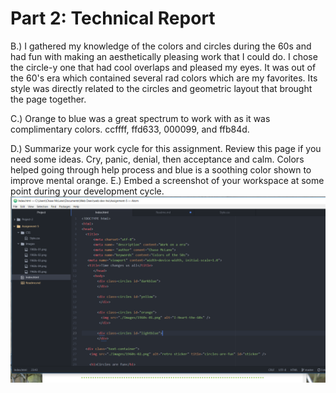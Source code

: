 <h1> Part 2: Technical Report </h1>

B.) I gathered my knowledge of the colors and circles during the 60s and had fun with making an aesthetically pleasing work that I could do. I chose the circle-y one that had cool overlaps and pleased my eyes. It was out of the 60's era which contained several rad colors which are my favorites. Its style was directly related to the circles and geometric layout that brought the page together.

C.) Orange to blue was a great spectrum to work with as it was complimentary colors.
ccffff, ffd633, 000099, and ffb84d.

D.) Summarize your work cycle for this assignment. Review this page if you need some ideas.
Cry, panic, denial, then acceptance and calm. Colors helped going through help process and blue is a soothing color shown to improve mental orange.
E.) Embed a screenshot of your workspace at some point during your development cycle.
![Heres my workspace](Images/Screenshot_1.png)
